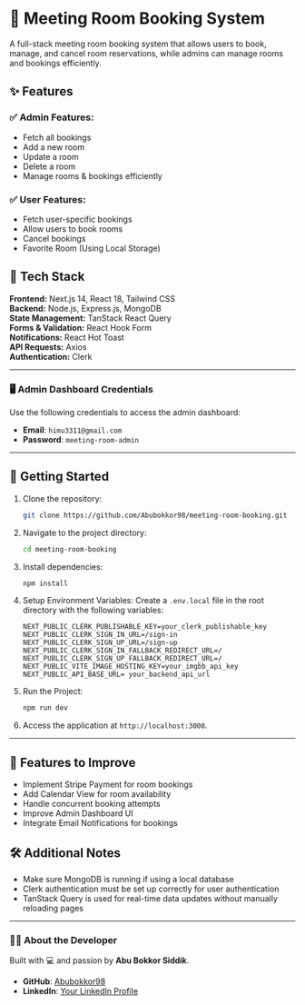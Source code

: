 # 🏢 Meeting Room Booking System

A full-stack meeting room booking system that allows users to book, manage, and cancel room reservations, while admins can manage rooms and bookings efficiently.

## ✨ Features

### ✅ Admin Features:
- Fetch all bookings
- Add a new room
- Update a room
- Delete a room
- Manage rooms & bookings efficiently

### ✅ User Features:
- Fetch user-specific bookings
- Allow users to book rooms
- Cancel bookings
- Favorite Room (Using Local Storage)

## 🚀 Tech Stack
**Frontend:** Next.js 14, React 18, Tailwind CSS  
**Backend:** Node.js, Express.js, MongoDB  
**State Management:** TanStack React Query  
**Forms & Validation:** React Hook Form  
**Notifications:** React Hot Toast  
**API Requests:** Axios  
**Authentication:** Clerk

---

### **🖥️ Admin Dashboard Credentials**

Use the following credentials to access the admin dashboard:

- **Email**: `himu3311@gmail.com`
- **Password**: `meeting-room-admin`

---

## 🚀 Getting Started

1. Clone the repository:
    ```bash
    git clone https://github.com/Abubokkor98/meeting-room-booking.git
    ```

2. Navigate to the project directory:
    ```bash
    cd meeting-room-booking
    ```

3. Install dependencies:
    ```bash
    npm install
    ```

4. Setup Environment Variables:
    Create a `.env.local` file in the root directory with the following variables:
    ```plaintext
    NEXT_PUBLIC_CLERK_PUBLISHABLE_KEY=your_clerk_publishable_key
    NEXT_PUBLIC_CLERK_SIGN_IN_URL=/sign-in
    NEXT_PUBLIC_CLERK_SIGN_UP_URL=/sign-up
    NEXT_PUBLIC_CLERK_SIGN_IN_FALLBACK_REDIRECT_URL=/
    NEXT_PUBLIC_CLERK_SIGN_UP_FALLBACK_REDIRECT_URL=/
    NEXT_PUBLIC_VITE_IMAGE_HOSTING_KEY=your_imgbb_api_key
    NEXT_PUBLIC_API_BASE_URL= your_backend_api_url
    ```

5. Run the Project:
    ```bash
    npm run dev
    ```

6. Access the application at `http://localhost:3000`.

---

## 🎯 Features to Improve
- Implement Stripe Payment for room bookings
- Add Calendar View for room availability
- Handle concurrent booking attempts
- Improve Admin Dashboard UI
- Integrate Email Notifications for bookings

## 🛠️ Additional Notes
- Make sure MongoDB is running if using a local database
- Clerk authentication must be set up correctly for user authentication
- TanStack Query is used for real-time data updates without manually reloading pages

---

### **🙋‍♂️ About the Developer**

Built with 💻 and passion by **Abu Bokkor Siddik**.

- **GitHub**: [Abubokkor98](https://github.com/Abubokkor98)
- **LinkedIn**: [Your LinkedIn Profile](https://www.linkedin.com/in/abubokkor)
